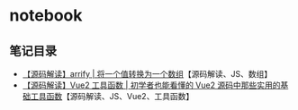 # notebook

## 笔记目录

- [【源码解读】arrify | 将一个值转换为一个数组](./%E3%80%90%E6%BA%90%E7%A0%81%E8%A7%A3%E8%AF%BB%E3%80%91arrify%20%7C%20%E5%B0%86%E4%B8%80%E4%B8%AA%E5%80%BC%E8%BD%AC%E6%8D%A2%E4%B8%BA%E4%B8%80%E4%B8%AA%E6%95%B0%E7%BB%84.md)【源码解读、JS、数组】
- [【源码解读】Vue2 工具函数 | 初学者也能看懂的 Vue2 源码中那些实用的基础工具函数](./%E3%80%90%E6%BA%90%E7%A0%81%E8%A7%A3%E8%AF%BB%E3%80%91Vue2%20%E5%B7%A5%E5%85%B7%E5%87%BD%E6%95%B0%20%7C%20%E5%88%9D%E5%AD%A6%E8%80%85%E4%B9%9F%E8%83%BD%E7%9C%8B%E6%87%82%E7%9A%84%20Vue2%20%E6%BA%90%E7%A0%81%E4%B8%AD%E9%82%A3%E4%BA%9B%E5%AE%9E%E7%94%A8%E7%9A%84%E5%9F%BA%E7%A1%80%E5%B7%A5%E5%85%B7%E5%87%BD%E6%95%B0.md)【源码解读、JS、Vue2、工具函数】
